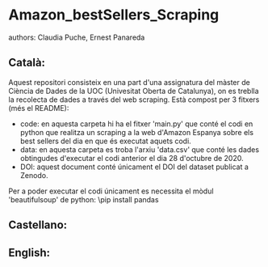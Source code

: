 # Amazon_bestSellers_Scraping
authors: Claudia Puche, Ernest Panareda

## Català:
Aquest repositori consisteix en una part d'una assignatura del màster de Ciència de Dades de la UOC (Univesitat Oberta de Catalunya), on es treblla la recolecta de dades a través del web scraping. Està compost per 3 fitxers (més el README):
- code: en aquesta carpeta hi ha el fitxer 'main.py' que conté el codi en python que realitza un scraping a la web d'Amazon Espanya sobre els best sellers del dia en que és executat aquets codi.
- data: en aquesta carpeta es troba l'arxiu 'data.csv' que conté les dades obtingudes d'executar el codi anterior el dia 28 d'octubre de 2020.
- DOI: aquest document conté únicament el DOI del dataset publicat a Zenodo.

Per a poder executar el codi únicament es necessita el mòdul 'beautifulsoup' de python:
\pip install pandas


## Castellano:

## English:
